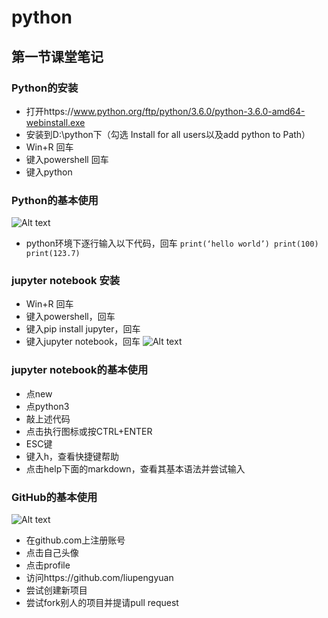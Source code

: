 
# python
## 第一节课堂笔记
### Python的安装
- 打开https://www.python.org/ftp/python/3.6.0/python-3.6.0-amd64-webinstall.exe
- 安装到D:\python下（勾选 Install for all users以及add python to Path）
- Win+R 回车
- 键入powershell 回车
- 键入python
### Python的基本使用
![Alt text](http://pan.baidu.com/disk/home#list/path=%2F&vmode=list)
- python环境下逐行输入以下代码，回车
`print(‘hello world’)
print(100)
print(123.7)`
### jupyter notebook 安装
- Win+R 回车
- 键入powershell，回车
- 键入pip install jupyter，回车
- 键入jupyter notebook，回车
![Alt text](http://pan.baidu.com/disk/home#list/path=%2F&vmode=list)
### jupyter notebook的基本使用
- 点new
- 点python3
- 敲上述代码
- 点击执行图标或按CTRL+ENTER
- ESC键
- 键入h，查看快捷键帮助
- 点击help下面的markdown，查看其基本语法并尝试输入
### GitHub的基本使用
![Alt text](http://pan.baidu.com/disk/home#list/path=%2F&vmode=list)
- 在github.com上注册账号
- 点击自己头像
- 点击profile
- 访问https://github.com/liupengyuan
- 尝试创建新项目
- 尝试fork别人的项目并提请pull request
